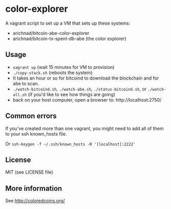 color-explorer
==============

A vagrant script to set up a VM that sets up these systems:

* arichnad/bitcoin-abe-color-explorer
* arichnad/bitcoin-tx-spent-db-abe (the color explorer)

Usage
-----

* `vagrant up` (wait 15 minutes for VM to provision)
* `./copy-stack.sh` (reboots the system)
* It takes an hour or so for bitcoind to download the blockchain and for abe to scan.
* `./watch-bitcoind.sh`, `./watch-abe.sh`, `./status-bitcoind.sh`, or `./watch-all.sh` (if you'd like to see how things are going)
* back on your host computer, open a browser to:  http://localhost:2750/

Common errors
-------------

If you've created more than one vagrant, you might need to add all of them to your ssh known_hosts file.

Or `ssh-keygen -f ~/.ssh/known_hosts -R '[localhost]:2222'`

License
-------

MIT (see LICENSE file)

More information
----------------

See http://coloredcoins.org/

